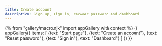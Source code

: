 ```yaml
---
title: Create account
description: Sign up, sign in, recover password and dashboard
---
```

{% from "gallery/macro.njk" import appGallery with context %}
{{ appGallery({
  items: [
    {text: "Start page"},
    {text: "Create an account"},
    {text: "Reset password"},
    {text: "Sign in"},
    {text: "Dashboard"}
  ]
}) }}
